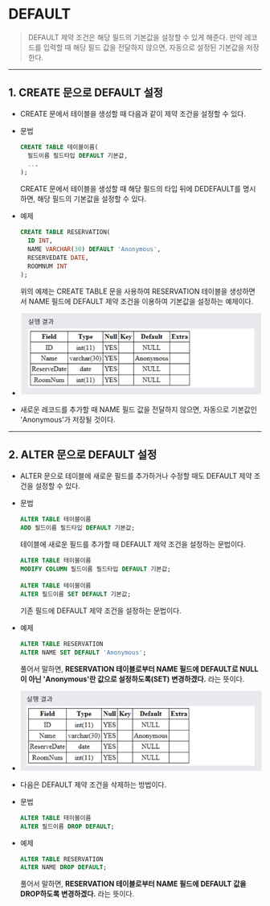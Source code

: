 # DEFAULT
> DEFAULT 제약 조건은 해당 필드의 기본값을 설정할 수 있게 해준다. 만약 레코드를 입력할 때 해당 필드 값을 전달하지 않으면, 자동으로 설정된 기본값을 저장한다.
***

## 1. CREATE 문으로 DEFAULT 설정

* CREATE 문에서 테이블을 생성할 때 다음과 같이 제약 조건을 설정할 수 있다.

* 문법
  ```SQL
  CREATE TABLE 테이블이름(
    필드이름 필드타입 DEFAULT 기본값,
    ...
  );
  ```
  CREATE 문에서 테이블을 생성할 때 해당 필드의 타입 뒤에 DEDEFAULT를 명시하면, 해당 필드의 기본값을 설정할 수 있다.

* 예제
  ```SQL
  CREATE TABLE RESERVATION(
    ID INT,
    NAME VARCHAR(30) DEFAULT 'Anonymous',
    RESERVEDATE DATE,
    ROOMNUM INT
  );
  ```
  위의 예제는 CREATE TABLE 문을 사용하여 RESERVATION 테이블을 생성하면서 NAME 필드에 DEFAULT 제약 조건을 이용하여 기본값을 설정하는 예제이다.

* <img src="../../images/5_14.PNG" width="600"/>
* 새로운 레코드를 추가할 때 NAME 필드 값을 전달하지 않으면, 자동으로 기본값인 'Anonymous'가 저장될 것이다.
***

## 2. ALTER 문으로 DEFAULT 설정

* ALTER 문으로 테이블에 새로운 필드를 추가하거나 수정할 때도 DEFAULT 제약 조건을 설정할 수 있다.

* 문법
  ```SQL
  ALTER TABLE 테이블이름
  ADD 필드이름 필드타입 DEFAULT 기본값;
  ```
  테이블에 새로운 필드를 추가할 때 DEFAULT 제약 조건을 설정하는 문법이다.

  ```SQL
  ALTER TABLE 테이블이름
  MODIFY COLUMN 필드이름 필드타입 DEFAULT 기본값;

  ALTER TABLE 테이블이름
  ALTER 필드이름 SET DEFAULT 기본값;
  ```
  기존 필드에 DEFAULT 제약 조건을 설정하는 문법이다.

* 예제
  ```SQL
  ALTER TABLE RESERVATION
  ALTER NAME SET DEFAULT 'Anonymous';
  ```
  풀어서 말하면, **RESERVATION 테이블로부터 NAME 필드에 DEFAULT로 NULL이 아닌 'Anonymous'란 값으로 설정하도록(SET) 변경하겠다.** 라는 뜻이다.

* <img src="../../images/5_15.PNG" width="600"/>

* 다음은 DEFAULT 제약 조건을 삭제하는 방법이다.

* 문법
  ```SQL
  ALTER TABLE 테이블이름
  ALTER 필드이름 DROP DEFAULT;
  ```

* 예제
  ```SQL
  ALTER TABLE RESERVATION
  ALTER NAME DROP DEFAULT;
  ```
  풀어서 말하면, **RESERVATION 테이블로부터 NAME 필드에 DEFAULT 값을 DROP하도록 변경하겠다.** 라는 뜻이다.
